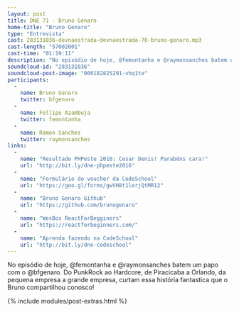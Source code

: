 ```yaml
---
layout: post
title: DNE 71 - Bruno Genaro
home-title: "Bruno Genaro"
type: "Entrevista"
cast: 283131036-devnaestrada-devnaestrada-70-bruno-genaro.mp3
cast-length: "57002001"
cast-time: "01:19:11"
description: "No episódio de hoje, @femontanha e @raymonsanches batem um papo com o @bfgenaro. Do PunkRock ao Hardcore, de Piracicaba a Orlando, da pequena empresa a grande empresa, curtam essa história fantastica que o Bruno compartilhou conosco!"
soundcloud-id: "283131036"
soundcloud-post-image: "000182825291-vhq1te"
participants:
  -
    name: Bruno Genaro
    twitter: bfgenaro
  -
    name: Fellipe Azambuja
    twitter: femontanha
  -
    name: Ramon Sanches
    twitter: raymonsanches
links:
  -
    name: "Resultado PHPeste 2016: Cesar Denis! Parabéns cara!"
    url: "http://bit.ly/dne-phpeste2016"
  -
    name: "Formulário do voucher da CodeSchool"
    url: "https://goo.gl/forms/gwVH8t1lerjQtMR12"
  -
    name: "Bruno Genaro Github"
    url: "https://github.com/brunogenaro"
  -
    name: "WesBos ReactForBegginers"
    url: "https://reactforbeginners.com/"
  -
    name: "Aprenda fazendo na CodeSchool"
    url: "http://bit.ly/dne-codeschool"
---
```


No episódio de hoje, @femontanha e @raymonsanches batem um papo com o @bfgenaro. Do PunkRock ao Hardcore, de Piracicaba a Orlando, da pequena empresa a grande empresa, curtam essa história fantastica que o Bruno compartilhou conosco!


{% include modules/post-extras.html %}
